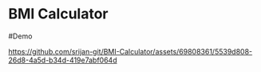 # BMI Calculator


#Demo


https://github.com/srijan-git/BMI-Calculator/assets/69808361/5539d808-26d8-4a5d-b34d-419e7abf064d


